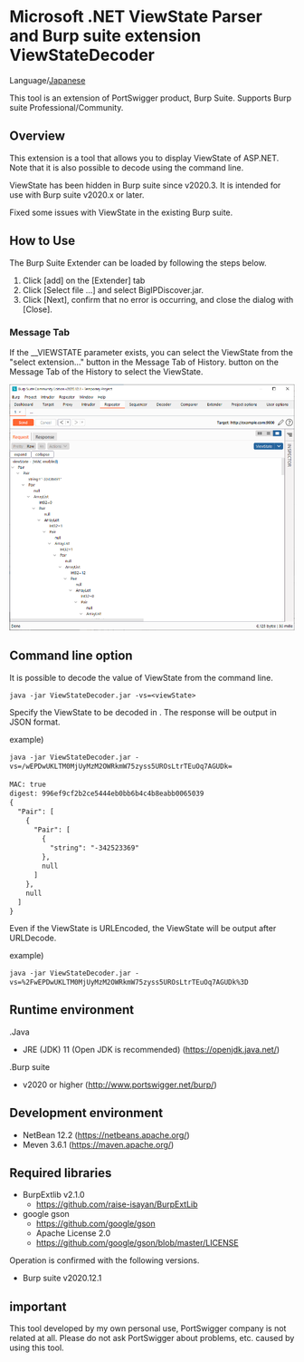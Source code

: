 Microsoft .NET ViewState Parser and Burp suite extension ViewStateDecoder
=============

Language/[Japanese](Readme-ja.md)

This tool is an extension of PortSwigger product, Burp Suite.
Supports Burp suite Professional/Community.


## Overview

This extension is a tool that allows you to display ViewState of ASP.NET.
Note that it is also possible to decode using the command line.


ViewState has been hidden in Burp suite since v2020.3.
It is intended for use with Burp suite v2020.x or later.

Fixed some issues with ViewState in the existing Burp suite.

## How to Use

The Burp Suite Extender can be loaded by following the steps below.

1. Click [add] on the [Extender] tab
2. Click [Select file ...] and select BigIPDiscover.jar.
3. Click [Next], confirm that no error is occurring, and close the dialog with [Close].

### Message Tab

If the __VIEWSTATE parameter exists, you can select the ViewState from the "select extension..." button in the Message Tab of History. button on the Message Tab of the History to select the ViewState.

![ViewState Tab](/image/ViewState.png)

## Command line option

It is possible to decode the value of ViewState from the command line.

```
java -jar ViewStateDecoder.jar -vs=<viewState>
```

Specify the ViewState to be decoded in <viewState>. The response will be output in JSON format.

example)
```
java -jar ViewStateDecoder.jar -vs=/wEPDwUKLTM0MjUyMzM2OWRkmW75zyss5UROsLtrTEuOq7AGUDk=

MAC: true
digest: 996ef9cf2b2ce5444eb0bb6b4c4b8eabb0065039
{
  "Pair": [
    {
      "Pair": [
        {
          "string": "-342523369"
        },
        null
      ]
    },
    null
  ]
}
```

Even if the ViewState is URLEncoded, the ViewState will be output after URLDecode.

example)
```
java -jar ViewStateDecoder.jar -vs=%2FwEPDwUKLTM0MjUyMzM2OWRkmW75zyss5UROsLtrTEuOq7AGUDk%3D
```

## Runtime environment

.Java
* JRE (JDK) 11 (Open JDK is recommended) (https://openjdk.java.net/)

.Burp suite
* v2020 or higher (http://www.portswigger.net/burp/)

## Development environment
* NetBean 12.2 (https://netbeans.apache.org/)
* Meven 3.6.1 (https://maven.apache.org/)

## Required libraries

* BurpExtlib v2.1.0
  * https://github.com/raise-isayan/BurpExtLib
* google gson
  * https://github.com/google/gson
  * Apache License 2.0
  * https://github.com/google/gson/blob/master/LICENSE

Operation is confirmed with the following versions.
* Burp suite v2020.12.1

## important
This tool developed by my own personal use, PortSwigger company is not related at all. Please do not ask PortSwigger about problems, etc. caused by using this tool.
